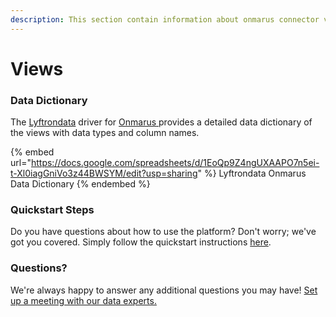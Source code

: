 ```yaml
---
description: This section contain information about onmarus connector views information
---
```


# Views

### Data Dictionary

The [Lyftrondata](https://www.lyftrondata.com/) driver for [Onmarus](https://www.lyftrondata.com/integration/Onmarus/)[ ](https://www.lyftrondata.com/integration/onmarus/)provides a detailed data dictionary of the views with data types and column names.

{% embed url="https://docs.google.com/spreadsheets/d/1EoQp9Z4ngUXAAPO7n5ei-t-Xl0iagGniVo3z44BWSYM/edit?usp=sharing" %}
Lyftrondata Onmarus Data Dictionary
{% endembed %}

### Quickstart Steps

Do you have questions about how to use the platform? Don't worry; we've got you covered. Simply follow the quickstart instructions [here](../../../../quickstart-steps.md).

### Questions? <a href="#questions" id="questions"></a>

We're always happy to answer any additional questions you may have! [Set up a meeting with our data experts.](https://www.lyftrondata.com/book-a-meeting/)


